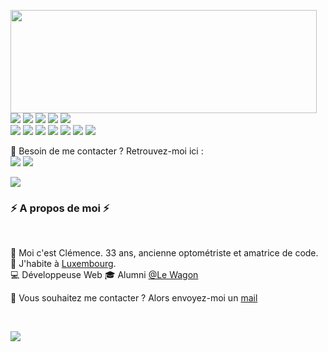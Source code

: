 <p>
  <img align="left" width="490" height="165" src="https://github-readme-stats.vercel.app/api?username=21Cle&show_icons=true&hide_border=false&line_height=20&title_color=f69673&icon_color=1b93c9&show_owner=true"/>
  <p>
    <img src="https://img.shields.io/badge/-Visual%20Studio%20Code-23A9F2?style=flat-square&logo=Visual%20Studio%20Code&logoColor=white"/>
    <img src="https://img.shields.io/badge/-Github-181717?style=flat-square&logo=GitHub&logoColor=white"/>
    <img src="https://img.shields.io/badge/-Git-F44D27?style=flat-square&logo=Git&logoColor=white"/>
    <img src="https://img.shields.io/badge/-Slack-E01563?style=flat-square&logo=Slack&logoColor=white"/>
    <img src="https://img.shields.io/badge/-Notion-000000?style=flat-square&logo=Notion&logoColor=white"/><br/>
    <img src="https://img.shields.io/badge/-HTML5-E34F26?style=flat-square&logo=HTML5&logoColor=white"/>
    <img src="https://img.shields.io/badge/-CSS3-1572B6?style=flat-square&logo=CSS3&logoColor=white"/>
    <img src="https://img.shields.io/badge/-Javascript-FFEA20?style=flat-square&logo=Javascript&logoColor=white"/>
    <img src="https://img.shields.io/badge/-Ruby-DC0000?style=flat-square&logo=Ruby&logoColor=white"/>
    <img src="https://img.shields.io/badge/-Rails-white?style=flat-square&logo=rails&logoColor=red"/>
    <img src="https://img.shields.io/badge/-PostgreSQL-6DA9E4?style=flat-square&logo=PostgreSQL&logoColor=white"/>
    <img src="https://img.shields.io/badge/-Figma-9A208C?style=flat-square&logo=FigmaL&logoColor=white"/>

  </p>
</p>
<p>
  📣 Besoin de me contacter ? Retrouvez-moi ici :<br/>
  <a href="mailto:clemence.legrand@yahoo.fr?subject=[GitHub]%20🔥%20Prise%20de%20contact&body=Bonjour%20Stan%2C%0A%0AJe%20viens%20vers%20toi%20aujourd%27hui%20apr%C3%A8s%20avoir%20vu%20ton%20profil%20GitHub%20pour%20..."><img src="https://img.shields.io/badge/e‑mail-D14836.svg?style=for-the-badge&logo=GMail&logoColor=white"/></a>
<a href="https://linkedin.com/in/clemence-vt"><img src="https://img.shields.io/badge/linkedin-0077B5.svg?style=for-the-badge&logo=linkedin&logoColor=white"/></a>
 
</p>

<img src="http://views.whatilearened.today/views/github/21Cle/views.svg"/>
<h3>⚡️ A propos de moi ⚡️</h3><br/>
<p>
  🧔 Moi c'est <bold>Clémence</bold>. 33 ans, ancienne optométriste et amatrice de code.<br/>
  💼 J'habite à <a href="https://www.google.com/maps?q=bordeaux">Luxembourg</a>.<br/>
  💻 Développeuse Web 
  🎓 Alumni <a href="https://lewagon.com">@Le Wagon</a>
</p>
<p>
  🔗 Vous souhaitez me contacter ? Alors envoyez-moi un <a href="mailto:clemence.legrand@yahoo.fr?subject=[GitHub]%20🔥%20Prise%20de%20contact&body=Bonjour%20Clémence%2C%0A%0AJe%20viens%20vers%20toi%20aujourd%27hui%20apr%C3%A8s%20avoir%20vu%20ton%20profil%20GitHub%20pour%20...">mail</a>
</p><br/>

![](./profile-3d-contrib/profile-green-animate.svg)
